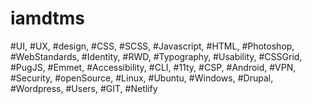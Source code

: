# iamdtms

#UI, #UX, #design, #CSS, #SCSS, #Javascript, #HTML, #Photoshop, #WebStandards, #Identity, #RWD, #Typography, #Usability, #CSSGrid, #PugJS, #Emmet, #Accessibility, #CLI, #11ty, #CSP, #Android, #VPN, #Security, #openSource, #Linux, #Ubuntu, #Windows, #Drupal, #Wordpress, #Users, #GIT, #Netlify
